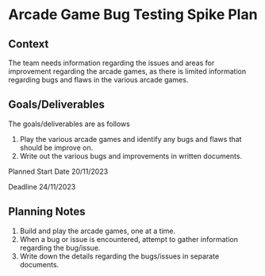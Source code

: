 # Arcade Game Bug Testing Spike Plan

## Context

The team needs information regarding the issues and areas for improvement regarding the arcade
games, as there is limited information regarding bugs and flaws in the various arcade games.

## Goals/Deliverables

The goals/deliverables are as follows

1. Play the various arcade games and identify any bugs and flaws that should be improve on.
2. Write out the various bugs and improvements in written documents.

Planned Start Date 20/11/2023

Deadline 24/11/2023

## Planning Notes

1. Build and play the arcade games, one at a time.
2. When a bug or issue is encountered, attempt to gather information regarding the bug/issue.
3. Write down the details regarding the bugs/issues in separate documents.
